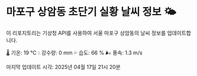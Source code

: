 
# 마포구 상암동 초단기 실황 날씨 정보 🌤️

이 리포지토리는 기상청 API를 사용하여 서울 마포구 상암동의 날씨 정보를 업데이트합니다. 

🌡️ 기온: 19 ℃
💧 강수량: 0 mm
💦 습도: 66 %
🌬️ 풍속: 1.3 m/s

마지막 업데이트 시각: 2025년 04월 17일 21시 20분    
